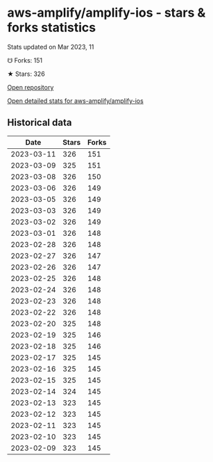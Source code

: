 # aws-amplify/amplify-ios - stars & forks statistics

Stats updated on Mar 2023, 11

☋ Forks: 151

★ Stars: 326

[Open repository](https://github.com/aws-amplify/amplify-ios)

[Open detailed stats for aws-amplify/amplify-ios](https://reviewgithub.com/rep/aws-amplify/amplify-ios)

## Historical data
| Date | Stars | Forks |
|------|-------|-------|
| 2023-03-11 | 326 | 151 | 
| 2023-03-09 | 325 | 151 | 
| 2023-03-08 | 326 | 150 | 
| 2023-03-06 | 326 | 149 | 
| 2023-03-05 | 326 | 149 | 
| 2023-03-03 | 326 | 149 | 
| 2023-03-02 | 326 | 149 | 
| 2023-03-01 | 326 | 148 | 
| 2023-02-28 | 326 | 148 | 
| 2023-02-27 | 326 | 147 | 
| 2023-02-26 | 326 | 147 | 
| 2023-02-25 | 326 | 148 | 
| 2023-02-24 | 326 | 148 | 
| 2023-02-23 | 326 | 148 | 
| 2023-02-22 | 326 | 148 | 
| 2023-02-20 | 325 | 148 | 
| 2023-02-19 | 325 | 146 | 
| 2023-02-18 | 325 | 146 | 
| 2023-02-17 | 325 | 145 | 
| 2023-02-16 | 325 | 145 | 
| 2023-02-15 | 325 | 145 | 
| 2023-02-14 | 324 | 145 | 
| 2023-02-13 | 323 | 145 | 
| 2023-02-12 | 323 | 145 | 
| 2023-02-11 | 323 | 145 | 
| 2023-02-10 | 323 | 145 | 
| 2023-02-09 | 323 | 145 | 

